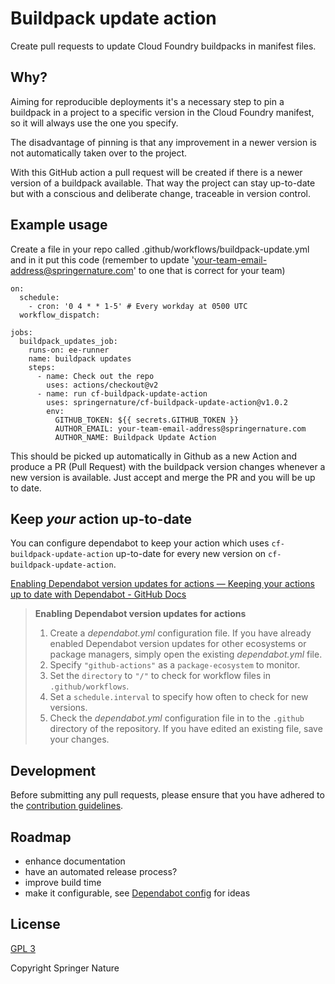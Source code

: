 # Buildpack update action

Create pull requests to update Cloud Foundry buildpacks in manifest files.

## Why?

Aiming for reproducible deployments it's a necessary step to pin a buildpack in a project to a specific version in the Cloud Foundry manifest, so it will always use the one you specify.

The disadvantage of pinning is that any improvement in a newer version is not automatically taken over to the project.

With this GitHub action a pull request will be created if there is a newer version of a buildpack available. That way the project can stay up-to-date but with a conscious and deliberate change, traceable in version control.

## Example usage
Create a file in your repo called .github/workflows/buildpack-update.yml and in it put this code (remember to update 'your-team-email-address@springernature.com' to one that is correct for your team)

    on:
      schedule:
        - cron: '0 4 * * 1-5' # Every workday at 0500 UTC
      workflow_dispatch:
    
    jobs:
      buildpack_updates_job:
        runs-on: ee-runner
        name: buildpack updates
        steps:
          - name: Check out the repo
            uses: actions/checkout@v2
          - name: run cf-buildpack-update-action
            uses: springernature/cf-buildpack-update-action@v1.0.2
            env:
              GITHUB_TOKEN: ${{ secrets.GITHUB_TOKEN }}
              AUTHOR_EMAIL: your-team-email-address@springernature.com
              AUTHOR_NAME: Buildpack Update Action

This should be picked up automatically in Github as a new Action and produce a PR (Pull Request) with the buildpack version changes whenever a new version is available.
Just accept and merge the PR and you will be up to date.

## Keep *your* action up-to-date

You can configure dependabot to keep your action which uses `cf-buildpack-update-action` up-to-date for every new version on `cf-buildpack-update-action`.

[Enabling Dependabot version updates for actions — Keeping your actions up to date with Dependabot - GitHub Docs](https://docs.github.com/en/code-security/supply-chain-security/keeping-your-dependencies-updated-automatically/keeping-your-actions-up-to-date-with-dependabot#enabling-dependabot-version-updates-for-actions)


> **Enabling Dependabot version updates for actions**
> 1. Create a *dependabot.yml* configuration file. If you have already enabled Dependabot version updates for other ecosystems or package managers, simply open the existing *dependabot.yml* file.
> 1. Specify `"github-actions"` as a `package-ecosystem` to monitor.
> 1. Set the `directory` to `"/"` to check for workflow files in `.github/workflows`.
> 1. Set a `schedule.interval` to specify how often to check for new versions.
> 1. Check the *dependabot.yml* configuration file in to the `.github` directory of the repository. If you have edited an existing file, save your changes.

## Development

Before submitting any pull requests, please ensure that you have adhered to the [contribution guidelines][contrib].

## Roadmap

* enhance documentation
* have an automated release process? 
* improve build time
* make it configurable, see [Dependabot config](https://docs.github.com/en/code-security/supply-chain-security/keeping-your-dependencies-updated-automatically/configuration-options-for-dependency-updates) for ideas

## License

[GPL 3][license]

Copyright Springer Nature

[contrib]: CONTRIBUTING.md
[history]: HISTORY.md
[license]: LICENSE 
